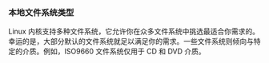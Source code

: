 ### 本地文件系统类型

Linux 内核支持多种文件系统，它允许你在众多文件系统中挑选最适合你需求的。幸运的是，大部分默认的文件系统就足以满足你的需求。一些文件系统则倾向与特定的介质。例如，ISO9660 文件系统仅用于 CD 和 DVD 介质。
